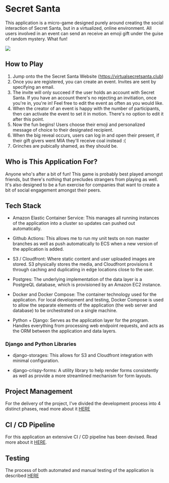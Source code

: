 # Secret Santa

This application is a micro-game designed purely around creating the social interaction of Secret Santa, but in a virtualized, online environment. All users involved in an event can send an receive an emoji gift under the guise of random mystery. What fun!



![](https://d3lw8livlfth9o.cloudfront.net/static/core/images/background_footer.png)

## How to Play
1. Jump onto the the Secret Santa Website (https://virtualsecretsanta.club)
1. Once you are registered, you can create an event. Invites are sent by specifying an email.
1. The invite will only succeed if the user holds an account with Secret Santa. If you have an account there's no rejecting an invitiation, once you're in, you're in! Feel free to edit the event as often as you would like.
1. When the creator of an event is happy with the number of participants, then can activate the event to set it in motion. There's no option to edit it after this point.
1. Now the fun begins! Users choose their emoji and personalized message of choice to their designated recipient.
1. When the big reveal occurs, users can log in and open their present, if their gift givers went MIA they'll receive coal instead :(
1. Grinches are pubically shamed, as they should be.

## Who is This Application For?

Anyone who's after a bit of fun! This game is probably best played amongst friends, but there's nothing that precludes strangers from playing as well. It's also designed to be a fun exercise for companies that want to create a bit of social engagement amongst their peers. 

## Tech Stack

* Amazon Elastic Container Service: This manages all running instances of the application into a cluster so updates can pushed out automatically.

* Github Actions: This allows me to run my unit tests on non master branches as well as push automatically to ECS when a new version of the application is added.

* S3 / Cloudfront: Where static content and user uploaded images are stored. S3 physically stores the media, and Cloudfront provisions it through caching and duplicating in edge locations close to the user.

* Postgres: The underlying implementation of the data layer is a PostgreQL database, which is provisioned by an Amazon EC2 instance.

* Docker and Docker Compose: The container technology used for the application. For local development and testing, Docker Compose is used to allow the separate elements of the application (the web server and database) to be orchestrated on a single machine.

* Python + Django: Serves as the application layer for the program. Handles everything from processing web endpoint requests, and acts as the ORM between the application and data layers.

### Django and Python Libraries

* django-storages: This allows for S3 and Cloudfront integration with minimal configuration.

* django-crispy-forms: A utility library to help render forms consistently as well as provide a more streamlined mechanism for form layouts.


## Project Management

For the delivery of the project, I've divided the development process into 4 distinct phases, read more about it [HERE](https://github.com/redbrickhut/secret_santa/wiki/Development-Roadmap)

## CI / CD Pipeline

For this application an extensive CI / CD pipeline has been devised. Read more about it [HERE](https://github.com/redbrickhut/secret_santa/wiki/CI---CD).

## Testing

The process of both automated and manual testing of the application is described [HERE](https://github.com/redbrickhut/secret_santa/wiki/Testing)


